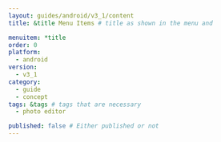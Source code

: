```yaml
---
layout: guides/android/v3_1/content
title: &title Menu Items # title as shown in the menu and 

menuitem: *title
order: 0
platform:
  - android
version:
  - v3_1
category: 
  - guide
  - concept
tags: &tags # tags that are necessary
  - photo editor 

published: false # Either published or not 
---
```

